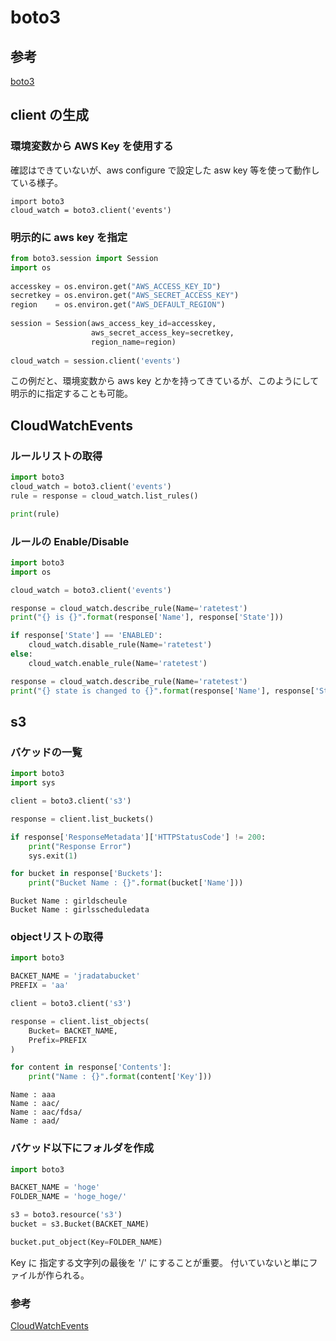 # boto3

## 参考
[boto3](https://boto3.readthedocs.io/en/latest/index.html)

## client の生成

### 環境変数から AWS Key を使用する

確認はできていないが、aws configure で設定した asw key 等を使って動作している様子。

```
import boto3
cloud_watch = boto3.client('events')
```

### 明示的に aws key を指定
``` python
from boto3.session import Session
import os
 
accesskey = os.environ.get("AWS_ACCESS_KEY_ID")
secretkey = os.environ.get("AWS_SECRET_ACCESS_KEY")
region    = os.environ.get("AWS_DEFAULT_REGION")
 
session = Session(aws_access_key_id=accesskey,
                  aws_secret_access_key=secretkey,
                  region_name=region)
 
cloud_watch = session.client('events')

```

この例だと、環境変数から aws key とかを持ってきているが、このようにして明示的に指定することも可能。

## CloudWatchEvents

### ルールリストの取得
``` python
import boto3
cloud_watch = boto3.client('events')
rule = response = cloud_watch.list_rules()

print(rule)
```

### ルールの Enable/Disable
``` python
import boto3
import os

cloud_watch = boto3.client('events')

response = cloud_watch.describe_rule(Name='ratetest')
print("{} is {}".format(response['Name'], response['State']))

if response['State'] == 'ENABLED':
	cloud_watch.disable_rule(Name='ratetest')
else:
	cloud_watch.enable_rule(Name='ratetest')	

response = cloud_watch.describe_rule(Name='ratetest')
print("{} state is changed to {}".format(response['Name'], response['State']))
```

## s3

### バケッドの一覧
``` python
import boto3
import sys

client = boto3.client('s3')

response = client.list_buckets()

if response['ResponseMetadata']['HTTPStatusCode'] != 200:
    print("Response Error")
    sys.exit(1)

for bucket in response['Buckets']:
    print("Bucket Name : {}".format(bucket['Name']))
```
```
Bucket Name : girldscheule
Bucket Name : girlsscheduledata
```

### objectリストの取得

``` python
import boto3

BACKET_NAME = 'jradatabucket'
PREFIX = 'aa'

client = boto3.client('s3')

response = client.list_objects(
    Bucket= BACKET_NAME,
    Prefix=PREFIX
)

for content in response['Contents']:
    print("Name : {}".format(content['Key']))
```

```
Name : aaa
Name : aac/
Name : aac/fdsa/
Name : aad/
```



### バケッド以下にフォルダを作成
``` python
import boto3

BACKET_NAME = 'hoge'
FOLDER_NAME = 'hoge_hoge/'

s3 = boto3.resource('s3')
bucket = s3.Bucket(BACKET_NAME)

bucket.put_object(Key=FOLDER_NAME)
```

Key に 指定する文字列の最後を '/' にすることが重要。
付いていないと単にファイルが作られる。



### 参考
[CloudWatchEvents](https://boto3.readthedocs.io/en/latest/reference/services/events.html)




